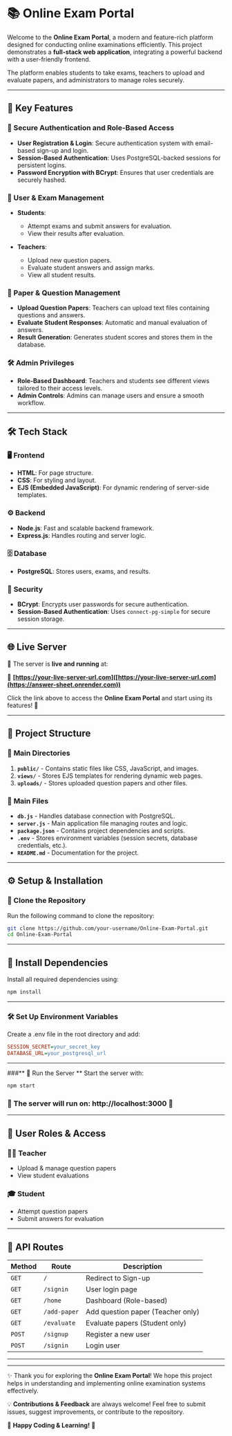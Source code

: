 # 📚 **Online Exam Portal**  

Welcome to the **Online Exam Portal**, a modern and feature-rich platform designed for conducting online examinations efficiently. This project demonstrates a **full-stack web application**, integrating a powerful backend with a user-friendly frontend.

The platform enables students to take exams, teachers to upload and evaluate papers, and administrators to manage roles securely.

---

## 🚀 **Key Features**  

### 🔐 Secure Authentication and Role-Based Access  

- **User Registration & Login**: Secure authentication system with email-based sign-up and login.  
- **Session-Based Authentication**: Uses PostgreSQL-backed sessions for persistent logins.  
- **Password Encryption with BCrypt**: Ensures that user credentials are securely hashed.  

### 👤 User & Exam Management  

- **Students**:  
  - Attempt exams and submit answers for evaluation.  
  - View their results after evaluation.  

- **Teachers**:  
  - Upload new question papers.  
  - Evaluate student answers and assign marks.  
  - View all student results.  

### 📑 Paper & Question Management  

- **Upload Question Papers**: Teachers can upload text files containing questions and answers.  
- **Evaluate Student Responses**: Automatic and manual evaluation of answers.  
- **Result Generation**: Generates student scores and stores them in the database.  

### 🛠️ Admin Privileges  

- **Role-Based Dashboard**: Teachers and students see different views tailored to their access levels.  
- **Admin Controls**: Admins can manage users and ensure a smooth workflow.  

---

## 🛠 **Tech Stack**  

### 🖥️ **Frontend**  
- **HTML**: For page structure.  
- **CSS**: For styling and layout.  
- **EJS (Embedded JavaScript)**: For dynamic rendering of server-side templates.  

### ⚙️ **Backend**  
- **Node.js**: Fast and scalable backend framework.  
- **Express.js**: Handles routing and server logic.  

### 🗄️ **Database**  
- **PostgreSQL**: Stores users, exams, and results.  

### 🔐 **Security**  
- **BCrypt**: Encrypts user passwords for secure authentication.  
- **Session-Based Authentication**: Uses `connect-pg-simple` for secure session storage.  

---

## 🌐 **Live Server**  

🚀 The server is **live and running** at:  

🔗 **[https://your-live-server-url.com]([https://your-live-server-url.com](https://answer-sheet.onrender.com))**  

Click the link above to access the **Online Exam Portal** and start using its features! 🎯  


---

## 📂 **Project Structure**  

### 📁 **Main Directories**  
1. **`public/`** - Contains static files like CSS, JavaScript, and images.  
2. **`views/`** - Stores EJS templates for rendering dynamic web pages.  
3. **`uploads/`** - Stores uploaded question papers and other files.  

### 📄 **Main Files**  
- **`db.js`** - Handles database connection with PostgreSQL.  
- **`server.js`** - Main application file managing routes and logic.  
- **`package.json`** - Contains project dependencies and scripts.  
- **`.env`** - Stores environment variables (session secrets, database credentials, etc.).  
- **`README.md`** - Documentation for the project.  

---

## ⚙️ **Setup & Installation**  

### 🔽 Clone the Repository  
Run the following command to clone the repository:  
```sh
git clone https://github.com/your-username/Online-Exam-Portal.git
cd Online-Exam-Portal
```



---
## 🔧 **Install Dependencies**
Install all required dependencies using:
```sh
npm install

```

---
### **🛠 Set Up Environment Variables**  
Create a .env file in the root directory and add:
```ini
SESSION_SECRET=your_secret_key
DATABASE_URL=your_postgresql_url

```
---
###** 🏁 Run the Server **
Start the server with:  
```sh
npm start
```
### 📌 The server will run on: http://localhost:3000 🚀


---

## 🔑 **User Roles & Access**  

### 👨‍🏫 **Teacher**  
- Upload & manage question papers  
- View student evaluations  

### 🎓 **Student**  
- Attempt question papers  
- Submit answers for evaluation  

---

## 📜 **API Routes**  

| **Method** | **Route**       | **Description**                          |
|-----------|---------------|------------------------------------------|
| `GET`    | `/`           | Redirect to Sign-up                     |
| `GET`    | `/signin`     | User login page                         |
| `GET`    | `/home`       | Dashboard (Role-based)                  |
| `GET`    | `/add-paper`  | Add question paper (Teacher only)       |
| `GET`    | `/evaluate`   | Evaluate papers (Student only)          |
| `POST`   | `/signup`     | Register a new user                     |
| `POST`   | `/signin`     | Login user                               |


---

---

✨ Thank you for exploring the **Online Exam Portal**! We hope this project helps in understanding and implementing online examination systems effectively.  

💡 **Contributions & Feedback** are always welcome! Feel free to submit issues, suggest improvements, or contribute to the repository.  

🚀 **Happy Coding & Learning!** 🎯  




